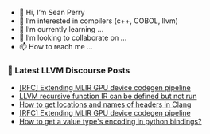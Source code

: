 - 👋 Hi, I’m Sean Perry
- 👀 I’m interested in compilers (c++, COBOL, llvm)
- 🌱 I’m currently learning ...
- 💞️ I’m looking to collaborate on ...
- 📫 How to reach me ...

<!---
s66perry/s66perry is a ✨ special ✨ repository because its `README.md` (this file) appears on your GitHub profile.
You can click the Preview link to take a look at your changes.
--->
### 📕 Latest LLVM Discourse Posts

<!-- DISCOURSE-LLVM:START -->
- [[RFC] Extending MLIR GPU device codegen pipeline](https://discourse.llvm.org/t/rfc-extending-mlir-gpu-device-codegen-pipeline/70199?page=2#post_24)
- [LLVM recursive function IR can be defined but not run](https://discourse.llvm.org/t/llvm-recursive-function-ir-can-be-defined-but-not-run/70912#post_3)
- [How to get locations and names of headers in Clang](https://discourse.llvm.org/t/how-to-get-locations-and-names-of-headers-in-clang/70774#post_3)
- [[RFC] Extending MLIR GPU device codegen pipeline](https://discourse.llvm.org/t/rfc-extending-mlir-gpu-device-codegen-pipeline/70199?page=2#post_23)
- [How to get a value type&#39;s encoding in python bindings?](https://discourse.llvm.org/t/how-to-get-a-value-types-encoding-in-python-bindings/70902#post_3)
<!-- DISCOURSE-LLVM:END -->
